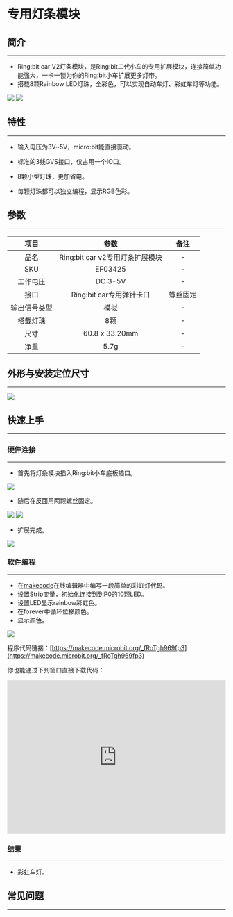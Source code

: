 # 专用灯条模块

## 简介
---
- Ring:bit car V2灯条模块，是Ring:bit二代小车的专用扩展模块，连接简单功能强大，一卡一锁为你的Ring:bit小车扩展更多灯带。
- 搭载8颗Rainbow LED灯珠，全彩色，可以实现自动车灯、彩虹车灯等功能。
 
 ![](https://raw.githubusercontent.com/elecfreaks/learn-cn/master/microbitKit/ring_bit_v2/images/ring_bit_v2_Rainbow_01.jpg) ![](https://raw.githubusercontent.com/elecfreaks/learn-cn/master/microbitKit/ring_bit_v2/images/ring_bit_v2_Rainbow_02.jpg)

## 特性
---
- 输入电压为3V~5V，micro:bit能直接驱动。

- 标准的3线GVS接口，仅占用一个IO口。

- 8颗小型灯珠，更加省电。

- 每颗灯珠都可以独立编程，显示RGB色彩。

## 参数
---

 项目 | 参数 | 备注
 :-: | :-: |:-:
 品名|Ring:bit car v2专用灯条扩展模块|-
 SKU|EF03425|-
 工作电压|DC 3-5V|-
 接口|Ring:bit car专用弹针卡口|螺丝固定
 输出信号类型|模拟|-
 搭载灯珠|8颗|-
 尺寸|60.8 x 33.20mm|-
 净重|5.7g|-


## 外形与安装定位尺寸
---

 ![](https://raw.githubusercontent.com/elecfreaks/learn-cn/master/microbitKit/ring_bit_v2/images/ring_bit_v2_Rainbow_03.png)

## 快速上手
---	
### 硬件连接  
---

- 首先将灯条模块插入Ring:bit小车底板插口。
 
 ![](https://raw.githubusercontent.com/elecfreaks/learn-cn/master/microbitKit/ring_bit_v2/images/ring_bit_v2_Rainbow_04.gif)

- 随后在反面用两颗螺丝固定。

 ![](https://raw.githubusercontent.com/elecfreaks/learn-cn/master/microbitKit/ring_bit_v2/images/ring_bit_v2_Rainbow_05.gif) ![](https://raw.githubusercontent.com/elecfreaks/learn-cn/master/microbitKit/ring_bit_v2/images/ring_bit_v2_Rainbow_06.gif)

- 扩展完成。

 ![](https://raw.githubusercontent.com/elecfreaks/learn-cn/master/microbitKit/ring_bit_v2/images/ring_bit_v2_Rainbow_07.jpg)

### 软件编程  
---

- 在[makecode](https://makecode.microbit.org/)在线编辑器中编写一段简单的彩虹灯代码。
- 设置Strip变量，初始化连接到到P0的10颗LED。
- 设置LED显示rainbow彩虹色。
- 在forever中循环位移颜色。
- 显示颜色。

 ![](https://raw.githubusercontent.com/elecfreaks/learn-cn/master/microbitKit/ring_bit_v2/images/ring_bit_v2_Rainbow_08.png)

 程序代码链接：[https://makecode.microbit.org/_fRoTgh969fp3](https://makecode.microbit.org/_fRoTgh969fp3)

 你也能通过下列窗口直接下载代码：

 <div style="position:relative;height:0;padding-bottom:70%;overflow:hidden;"><iframe style="position:absolute;top:0;left:0;width:100%;height:100%;" src="https://makecode.microbit.org/#pub:_fRoTgh969fp3" frameborder="0" sandbox="allow-popups allow-forms allow-scripts allow-same-origin"></iframe></div>

### 结果
---
- 彩虹车灯。

## 常见问题
---
